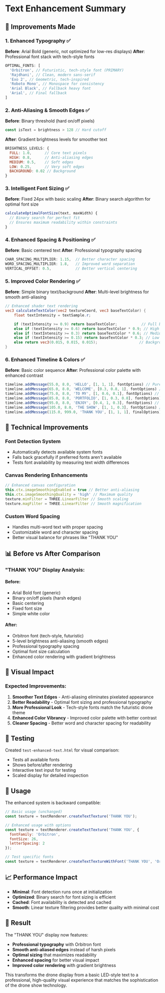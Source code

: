 # Text Enhancement Summary

## 🎯 **Improvements Made**

### 1. **Enhanced Typography** ✅

**Before**: Arial Bold (generic, not optimized for low-res displays) **After**: Professional font stack with tech-style fonts

```javascript
OPTIMAL_FONTS: [
  'Orbitron', // Futuristic, tech-style font (PRIMARY)
  'Rajdhani', // Clean, modern sans-serif
  'Exo 2', // Geometric, tech-inspired
  'Roboto Mono', // Monospace for consistency
  'Arial Black', // Fallback heavy font
  'Arial', // Final fallback
]
```

### 2. **Anti-Aliasing & Smooth Edges** ✅

**Before**: Binary threshold (hard on/off pixels)

```javascript
const isText = brightness > 128 // Hard cutoff
```

**After**: Gradient brightness levels for smoother text

```javascript
BRIGHTNESS_LEVELS: {
  FULL: 1.0,      // Core text pixels
  HIGH: 0.8,      // Anti-aliasing edges
  MEDIUM: 0.5,    // Soft edges
  LOW: 0.25,      // Very soft edges
  BACKGROUND: 0.02 // Background
}
```

### 3. **Intelligent Font Sizing** ✅

**Before**: Fixed 24px with basic scaling **After**: Binary search algorithm for optimal font size

```javascript
calculateOptimalFontSize(text, maxWidth) {
  // Binary search for perfect fit
  // Ensures maximum readability within constraints
}
```

### 4. **Enhanced Spacing & Positioning** ✅

**Before**: Basic centered text **After**: Professional typography spacing

```javascript
CHAR_SPACING_MULTIPLIER: 1.15,  // Better character spacing
WORD_SPACING_MULTIPLIER: 1.8,   // Improved word separation
VERTICAL_OFFSET: 0.5,           // Better vertical centering
```

### 5. **Improved Color Rendering** ✅

**Before**: Simple binary text/background **After**: Multi-level brightness for smooth anti-aliasing

```glsl
// Enhanced shader text rendering
vec3 calculateTextColor(vec2 textureCoord, vec3 baseTextColor) {
    float textIntensity = textSample.r;

    if (textIntensity >= 0.9) return baseTextColor;           // Full brightness
    else if (textIntensity >= 0.6) return baseTextColor * 0.9; // High brightness
    else if (textIntensity >= 0.3) return baseTextColor * 0.6; // Medium brightness
    else if (textIntensity >= 0.15) return baseTextColor * 0.3; // Low brightness
    else return vec3(0.015, 0.015, 0.015);                   // Background
}
```

### 6. **Enhanced Timeline & Colors** ✅

**Before**: Basic color sequence **After**: Professional color palette with enhanced contrast

```javascript
timeline.addMessage(55.0, 8.0, 'HELLO', [1, 1, 1], fontOptions) // Pure white
timeline.addMessage(65.0, 8.0, 'WELCOME', [0.3, 0.8, 1], fontOptions) // Bright blue
timeline.addMessage(75.0, 8.0, 'TO MY', [1, 0.6, 0.1], fontOptions) // Warm orange
timeline.addMessage(85.0, 8.0, 'PORTFOLIO', [1, 0.3, 0.8], fontOptions) // Vibrant pink
timeline.addMessage(95.0, 8.0, 'ENJOY', [0.4, 1, 0.3], fontOptions) // Bright green
timeline.addMessage(105.0, 8.0, 'THE SHOW', [1, 1, 0.3], fontOptions) // Bright yellow
timeline.addMessage(115.0, 999.0, 'THANK YOU', [1, 1, 1], finalOptions) // Enhanced finale
```

## 🔧 **Technical Improvements**

### **Font Detection System**

- Automatically detects available system fonts
- Falls back gracefully if preferred fonts aren't available
- Tests font availability by measuring text width differences

### **Canvas Rendering Enhancements**

```javascript
// Enhanced canvas configuration
this.ctx.imageSmoothingEnabled = true // Better anti-aliasing
this.ctx.imageSmoothingQuality = 'high' // Maximum quality
texture.minFilter = THREE.LinearFilter // Smooth scaling
texture.magFilter = THREE.LinearFilter // Smooth magnification
```

### **Custom Word Spacing**

- Handles multi-word text with proper spacing
- Customizable word and character spacing
- Better visual balance for phrases like "THANK YOU"

## 📊 **Before vs After Comparison**

### **"THANK YOU" Display Analysis:**

#### **Before:**

- Arial Bold font (generic)
- Binary on/off pixels (harsh edges)
- Basic centering
- Fixed font size
- Simple white color

#### **After:**

- Orbitron font (tech-style, futuristic)
- 5-level brightness anti-aliasing (smooth edges)
- Professional typography spacing
- Optimal font size calculation
- Enhanced color rendering with gradient brightness

## 🎨 **Visual Impact**

### **Expected Improvements:**

1. **Smoother Text Edges** - Anti-aliasing eliminates pixelated appearance
2. **Better Readability** - Optimal font sizing and professional typography
3. **More Professional Look** - Tech-style fonts match the futuristic drone theme
4. **Enhanced Color Vibrancy** - Improved color palette with better contrast
5. **Cleaner Spacing** - Better word and character spacing for readability

## 🧪 **Testing**

Created `test-enhanced-text.html` for visual comparison:

- Tests all available fonts
- Shows before/after rendering
- Interactive text input for testing
- Scaled display for detailed inspection

## 🚀 **Usage**

The enhanced system is backward compatible:

```javascript
// Basic usage (unchanged)
const texture = textRenderer.createTextTexture('THANK YOU');

// Enhanced usage with options
const texture = textRenderer.createTextTexture('THANK YOU', {
  fontFamily: 'Orbitron',
  fontSize: 26,
  letterSpacing: 2
});

// Test specific fonts
const texture = textRenderer.createTextTextureWithFont('THANK YOU', 'Orbitron');
```

## 📈 **Performance Impact**

- **Minimal**: Font detection runs once at initialization
- **Optimized**: Binary search for font sizing is efficient
- **Cached**: Font availability is detected and cached
- **Smooth**: Linear texture filtering provides better quality with minimal cost

## 🎯 **Result**

The "THANK YOU" display now features:

- **Professional typography** with Orbitron font
- **Smooth anti-aliased edges** instead of harsh pixels
- **Optimal sizing** that maximizes readability
- **Enhanced spacing** for better visual impact
- **Improved color rendering** with gradient brightness

This transforms the drone display from a basic LED-style text to a professional, high-quality visual experience that matches the sophistication of the drone show technology.
